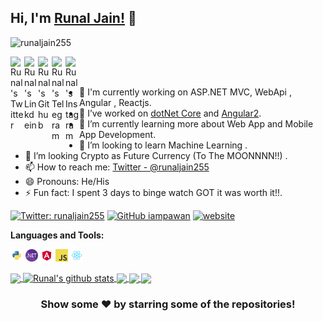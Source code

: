 ## Hi, I'm [Runal Jain!](https://runaljain.netlify.app/) 👋

<p align="left"> <img src="https://komarev.com/ghpvc/?username=runaljain255&label=Views&color=blue&style=plastic" alt="runaljain255" /> </p>

<a href="https://twitter.com/runaljain255">
  <img align="left" alt="Runal's Twitter" width="22px" src="https://cdn.jsdelivr.net/npm/simple-icons@v3/icons/twitter.svg" />
</a>
<a href="https://www.linkedin.com/in/runal-jain-b14844129/">
  <img align="left" alt="Runal's Linkdein" width="22px" src="https://cdn.jsdelivr.net/npm/simple-icons@v3/icons/linkedin.svg" />
</a>
<a href="https://github.com/runaljain255">
  <img align="left" alt="Runal's Github" width="22px" src="https://cdn.jsdelivr.net/npm/simple-icons@v3/icons/github.svg" />
</a>
<a href="https://t.me/Runalj">
  <img align="left" alt="Runal's Telegram" width="22px" src="https://cdn.jsdelivr.net/npm/simple-icons@v3/icons/telegram.svg" />
</a>
<a href="https://instagram.com/therunal/">
  <img align="left" alt="Runal's Instagram" width="22px" src="https://cdn.jsdelivr.net/npm/simple-icons@v3/icons/instagram.svg" />
</a>


<br/>
<br/>


- 🔭 I'm currently working on ASP.NET MVC, WebApi , Angular , Reactjs.
- 🔭 I’ve worked on [dotNet Core](https://docs.microsoft.com/en-us/dotnet/) and  [Angular2](https://angular.io/).
- 🌱 I’m currently learning more about Web App and Mobile App Development.
- 🤔 I’m looking to learn Machine Learning .
- 🤔 I’m looking Crypto as Future Currency (To The MOONNNN!!) .
- 📫 How to reach me: [Twitter - @runaljain255](https://twitter.com/runaljain255)
- 😄 Pronouns: He/His
- ⚡ Fun fact: I spent 3 days to binge watch GOT it was worth it!!.

[![Twitter: runaljain255](https://img.shields.io/twitter/follow/runaljain255?style=social)](https://twitter.com/runaljain255)
[![GitHub iampawan](https://img.shields.io/github/followers/runaljain255?label=follow&style=social)](https://github.com/runaljain255)
[![website](https://img.shields.io/badge/PortfolioWebsite-GoToPortfolio-2648ff?style=flat-square&logo=google-chrome)](https://runaljain.netlify.app/)


**Languages and Tools:**  

<code><img height="20" src="https://raw.githubusercontent.com/github/explore/80688e429a7d4ef2fca1e82350fe8e3517d3494d/topics/python/python.png"></code>
<code><img height="20" src="https://raw.githubusercontent.com/github/explore/80688e429a7d4ef2fca1e82350fe8e3517d3494d/topics/dotnet/dotnet.png"></code>
<code><img height="20" src="https://raw.githubusercontent.com/github/explore/80688e429a7d4ef2fca1e82350fe8e3517d3494d/topics/angular/angular.png"></code>
<code><img height="20" src="https://raw.githubusercontent.com/github/explore/80688e429a7d4ef2fca1e82350fe8e3517d3494d/topics/javascript/javascript.png"></code>
<code><img height="20" src="https://raw.githubusercontent.com/github/explore/80688e429a7d4ef2fca1e82350fe8e3517d3494d/topics/react-native/react-native.png"></code>

<a href="https://github.com/runaljain255">
  <img align="center" src="https://github-readme-stats.vercel.app/api/top-langs/?username=runaljain255&theme=light&hide_langs_below=1" />
</a>
<a href="https://github.com/runaljain255">
 <img align="center" src="https://github-readme-stats.vercel.app/api?username=runaljain255&show_icons=true&theme=light&line_height=27" alt="Runal's github stats"/>
</a>
<a href="https://github.com/runaljain255/Customized-Home-Automation">
  <img align="center" src="https://github-readme-stats.vercel.app/api/pin/?username=runaljain255&repo=Customized-Home-Automation&theme=light" />

</a>
<a href="https://github.com/runaljain255/Aman_Company">
 <img align="center" src="https://github-readme-stats.vercel.app/api/pin/?username=runaljain255&repo=Aman_Company&theme=light" />
</a>
<a href="https://github.com/muthurathinavel/after-you-app">
 <img align="center" src="https://github-readme-stats.vercel.app/api/pin/?username=muthurathinavel&repo=after-you-app&theme=light" />
</a>
<div align="center">

### Show some ❤️ by starring some of the repositories!

</div>

